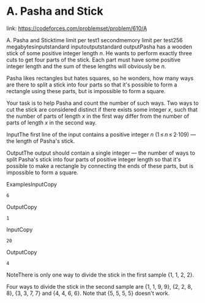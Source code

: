 # A. Pasha and Stick 
 
 link: https://codeforces.com/problemset/problem/610/A 
 
 A. Pasha and Sticktime limit per test1 secondmemory limit per test256 megabytesinputstandard inputoutputstandard outputPasha has a wooden stick of some positive integer length *n*. He wants to perform exactly three cuts to get four parts of the stick. Each part must have some positive integer length and the sum of these lengths will obviously be *n*. 

Pasha likes rectangles but hates squares, so he wonders, how many ways are there to split a stick into four parts so that it's possible to form a rectangle using these parts, but is impossible to form a square.

Your task is to help Pasha and count the number of such ways. Two ways to cut the stick are considered distinct if there exists some integer *x*, such that the number of parts of length *x* in the first way differ from the number of parts of length *x* in the second way.

InputThe first line of the input contains a positive integer *n* (1 ≤ *n* ≤ 2·109) — the length of Pasha's stick.

OutputThe output should contain a single integer — the number of ways to split Pasha's stick into four parts of positive integer length so that it's possible to make a rectangle by connecting the ends of these parts, but is impossible to form a square. 

ExamplesInputCopy
```
6  

```
OutputCopy
```
1  

```
InputCopy
```
20  

```
OutputCopy
```
4  

```
NoteThere is only one way to divide the stick in the first sample {1, 1, 2, 2}.

Four ways to divide the stick in the second sample are {1, 1, 9, 9}, {2, 2, 8, 8}, {3, 3, 7, 7} and {4, 4, 6, 6}. Note that {5, 5, 5, 5} doesn't work.

